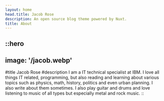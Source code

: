 ```yaml
---
layout: home
head.title: Jacob Rose
description: An open source blog theme powered by Nuxt.
title: About
---
```



::hero
---
image: '/jacob.webp'
---
#title
Jacob Rose
#description
I am a IT technical specialist at IBM. I love all things IT related, programming, but also reading and learning about various topics such as physics, math, history, politics and even urban planning. I also write about them sometimes. I also play guitar and drums and love listening to music of all types but especially metal and rock music.
::

